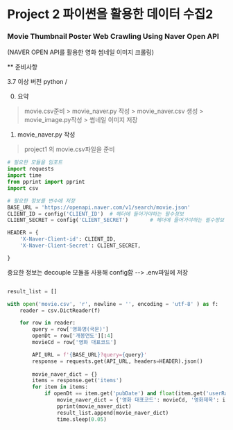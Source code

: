 

# Project 2 파이썬을 활용한 데이터 수집2

### Movie Thumbnail Poster Web Crawling Using Naver Open API 

(NAVER OPEN API를 활용한  영화 썸네일 이미지 크롤링)



** 준비사항

3.7 이상 버전 python / 

0. 요약

> movie.csv준비 > movie_naver.py 작성 > movie_naver.csv 생성 > movie_image.py작성 > 썸네일 이미지 저장

1. movie_naver.py 작성

> project1 의 movie.csv파일을 준비

```python
# 필요한 모듈을 임포트
import requests
import time
from pprint import pprint
import csv
```



```python
# 필요한 정보를 변수에 저장
BASE_URL = 'https://openapi.naver.com/v1/search/movie.json'
CLIENT_ID = config('CLIENT_ID')  # 헤더에 들어가야하는 필수정보
CLIENT_SECRET = config('CLIENT_SECRET')       # 헤더에 들어가야하는 필수정보

HEADER = {
    'X-Naver-Client-id': CLIENT_ID,
    'X-Naver-Client-Secret': CLIENT_SECRET,

}
```

중요한 정보는 decouple 모듈을 사용해 config함 --> .env파일에 저장

```python

result_list = []

with open('movie.csv', 'r', newline = '', encoding = 'utf-8' ) as f:
    reader = csv.DictReader(f)

    for row in reader:
        query = row['영화명(국문)']
        openDt = row['개봉연도'][:4]
        movieCd = row['영화 대표코드']

        API_URL = f'{BASE_URL}?query={query}'
        response = requests.get(API_URL, headers=HEADER).json()
            
        movie_naver_dict = {}
        items = response.get('items')
        for item in items:
            if openDt == item.get('pubDate') and float(item.get('userRating')) >= 2.00:
                movie_naver_dict = {'영화 대표코드': movieCd, '영화제목': item.get('title') , '하이퍼텍스트 link': item.get('link'), '썸네일 이미지 URL': item.get('image'), '유저 평점': item.get('userRating')}
                pprint(movie_naver_dict)
                result_list.append(movie_naver_dict)
                time.sleep(0.05)
```


